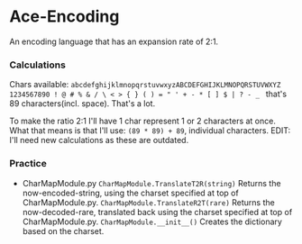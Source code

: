 # Ace-Encoding
An encoding language that has an expansion rate of 2:1.

### Calculations
Chars available: `abcdefghijklmnopqrstuvwxyzABCDEFGHIJKLMNOPQRSTUVWXYZ 1234567890 ! @ # % & / \ < > { } ( ) = " ' + - * [ ] $ | ? - _ ` that's 89 characters(incl. space). That's a lot.

To make the ratio 2:1 I'll have 1 char represent 1 or 2 characters at once. What that means is that I'll use:
`(89 * 89) + 89`, individual characters. EDIT: I'll need new calculations as these are outdated.

### Practice
- CharMapModule.py
`CharMapModule.TranslateT2R(string)`
Returns the now-encoded-string, using the charset specified at top of CharMapModule.py.
`CharMapModule.TranslateR2T(rare)`
Returns the now-decoded-rare, translated back using the charset specified at top of CharMapModule.py.
`CharMapModule.__init__()`
Creates the dictionary based on the charset.
